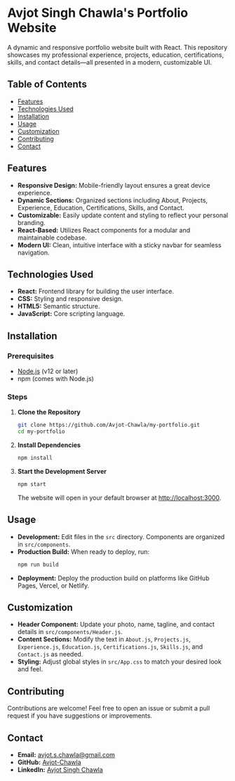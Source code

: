 # Avjot Singh Chawla's Portfolio Website

A dynamic and responsive portfolio website built with React. This repository showcases my professional experience, projects, education, certifications, skills, and contact details—all presented in a modern, customizable UI.

## Table of Contents
- [Features](#features)
- [Technologies Used](#technologies-used)
- [Installation](#installation)
- [Usage](#usage)
- [Customization](#customization)
- [Contributing](#contributing)
- [Contact](#contact)

## Features
- **Responsive Design:** Mobile-friendly layout ensures a great device experience.
- **Dynamic Sections:** Organized sections including About, Projects, Experience, Education, Certifications, Skills, and Contact.
- **Customizable:** Easily update content and styling to reflect your personal branding.
- **React-Based:** Utilizes React components for a modular and maintainable codebase.
- **Modern UI:** Clean, intuitive interface with a sticky navbar for seamless navigation.

## Technologies Used
- **React:** Frontend library for building the user interface.
- **CSS:** Styling and responsive design.
- **HTML5:** Semantic structure.
- **JavaScript:** Core scripting language.

## Installation

### Prerequisites
- [Node.js](https://nodejs.org/) (v12 or later)
- npm (comes with Node.js)

### Steps
1. **Clone the Repository**
   ```bash
   git clone https://github.com/Avjot-Chawla/my-portfolio.git
   cd my-portfolio
   ```
2. **Install Dependencies**
   ```bash
   npm install
   ```
3. **Start the Development Server**
   ```bash
   npm start
   ```
   The website will open in your default browser at [http://localhost:3000](http://localhost:3000).

## Usage
- **Development:** Edit files in the `src` directory. Components are organized in `src/components`.
- **Production Build:** When ready to deploy, run:
  ```bash
  npm run build
  ```
- **Deployment:** Deploy the production build on platforms like GitHub Pages, Vercel, or Netlify.

## Customization
- **Header Component:** Update your photo, name, tagline, and contact details in `src/components/Header.js`.
- **Content Sections:** Modify the text in `About.js`, `Projects.js`, `Experience.js`, `Education.js`, `Certifications.js`, `Skills.js`, and `Contact.js` as needed.
- **Styling:** Adjust global styles in `src/App.css` to match your desired look and feel.

## Contributing
Contributions are welcome! Feel free to open an issue or submit a pull request if you have suggestions or improvements.

## Contact
- **Email:** [avjot.s.chawla@gmail.com](mailto:avjot.s.chawla@gmail.com)
- **GitHub:** [Avjot-Chawla](https://github.com/Avjot-Chawla)
- **LinkedIn:** [Avjot Singh Chawla](https://www.linkedin.com/in/avjot-singh-chawla)
